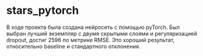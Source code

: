 # stars_pytorch

В ходе проекта была создана нейросеть с помощью pyTorch. 
Был выбран лучший экземпляр с двумя скрытыми слоями и регуляризацией dropout, достиг 2596 по метрике RMSE. 
Это хороший результат, относительно baseline и стандартного отклонения.
